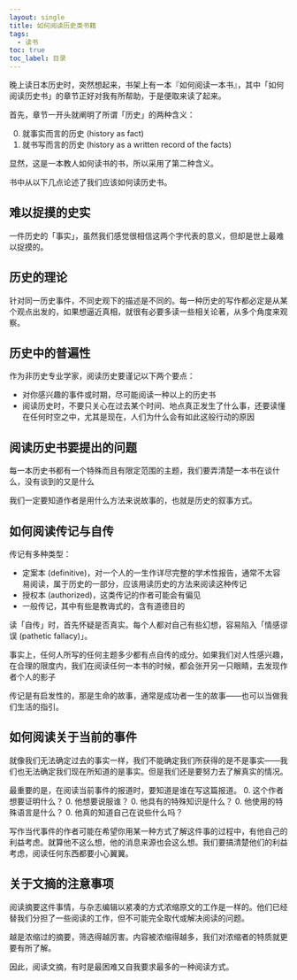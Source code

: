 ```yaml
---
layout: single
title: 如何阅读历史类书籍
tags:
  - 读书
toc: true
toc_label: 目录
---
```


晚上读日本历史时，突然想起来，书架上有一本『如何阅读一本书』，其中「如何阅读历史书」的章节正好对我有所帮助，于是便取来读了起来。

首先，章节一开头就阐明了所谓「历史」的两种含义：

0. 就事实而言的历史 (history as fact)
0. 就书写而言的历史 (history as a written record of the facts)

显然，这是一本教人如何读书的书，所以采用了第二种含义。

书中从以下几点论述了我们应该如何读历史书。

## 难以捉摸的史实

一件历史的「事实」，虽然我们感觉很相信这两个字代表的意义，但却是世上最难以捉摸的。

## 历史的理论

针对同一历史事件，不同史观下的描述是不同的。每一种历史的写作都必定是从某个观点出发的，如果想逼近真相，就很有必要多读一些相关论著，从多个角度来观察。

## 历史中的普遍性

作为非历史专业学家，阅读历史要谨记以下两个要点：
- 对你感兴趣的事件或时期，尽可能阅读一种以上的历史书
- 阅读历史时，不要只关心在过去某个时间、地点真正发生了什么事，还要读懂在任何时空之中，尤其是现在，人们为什么会有如此这般行动的原因

## 阅读历史书要提出的问题

每一本历史书都有一个特殊而且有限定范围的主题，我们要弄清楚一本书在谈什么，没有谈到的又是什么

我们一定要知道作者是用什么方法来说故事的，也就是历史的叙事方式。

## 如何阅读传记与自传

传记有多种类型：
- 定案本 (definitive)，对一个人的一生作详尽完整的学术性报告，通常不太容易阅读，属于历史的一部分，应该用读历史的方法来阅读这种传记
- 授权本 (authorized)，这类传记的作者可能会有偏见
- 一般传记，其中有些是教诲式的，含有道德目的

读「自传」时，首先怀疑是否真实。每个人都对自己有些幻想，容易陷入「情感谬误 (pathetic fallacy)」。

事实上，任何人所写的任何主题多少都有点自传的成分。如果我们对人性感兴趣，在合理的限度内，我们在阅读任何一本书的时候，都会张开另一只眼睛，去发现作者个人的影子

传记是有启发性的，那是生命的故事，通常是成功者一生的故事——也可以当做我们生活的指引。

## 如何阅读关于当前的事件

就像我们无法确定过去的事实一样，我们不能确定我们所获得的是不是事实——我们也无法确定我们现在所知道的是事实。但是我们还是要努力去了解真实的情况。

最重要的是，在阅读当前事件的报道时，要知道是谁在写这篇报道。
0. 这个作者想要证明什么？
0. 他想要说服谁？
0. 他具有的特殊知识是什么？
0. 他使用的特殊语言是什么？
0. 他真的知道自己在说些什么吗？

写作当代事件的作者可能在希望你用某一种方式了解这件事的过程中，有他自己的利益考虑。就算他不这么想，他的消息来源也会这么想。我们要搞清楚他们的利益考虑，阅读任何东西都要小心翼翼。

## 关于文摘的注意事项

阅读摘要这件事情，与杂志编辑以紧凑的方式浓缩原文的工作是一样的。他们已经替我们分担了一些阅读的工作，但不可能完全取代或解决阅读的问题。

越是浓缩过的摘要，筛选得越厉害。内容被浓缩得越多，我们对浓缩者的特质就更要有所了解。

因此，阅读文摘，有时是最困难又自我要求最多的一种阅读方式。
